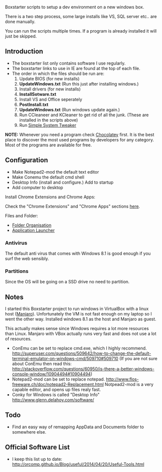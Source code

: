 Boxstarter scripts to setup a dev environment on a new windows box.

There is a two step process, some large installs like VS, SQL server etc.. are done manually.

You can run the scripts multiple times. If a program is already installed it will just be skipped.

## Introduction

- The boxstarter list only contains software I use regularly.
- The boxstarter links to use in IE are found at the top of each file.
- The order in which the files should be run are:
    1. Update BIOS (for new installs)
    1. **UpdateWindows.txt** (Run this just after installing windows.)
    1. Install drivers (for new installs)
    1. **InstallSotware.txt**
    1. Install VS and Office seperately
    1. **PostInstall.txt**
    1. **UpdateWindows.txt** (Run windows update again.)
    1. Run CCleaneer and KCleaner to get rid of all the junk. (These are installed in the scripts above)
    1. Run [Simple System Tweaker](http://www.tweaking.com/content/page/simple_system_tweaker.html)
    
**NOTE:** Whenever you need a program check [Chocolatey](http://chocolatey.org/) first. It is the best place to discover the most used programs by developers for any category.
Most of the programs are available for free.

## Configuration

- Make Notepad2-mod the default text editor
- Make Conemu the default cmd shell
- Desktop Info (install and configure.) Add to startup
- Add computer to desktop
 
Install Chrome Extensions and Chrome Apps:
 
Check the "Chrome Extensions"  and "Chrome Apps" sections [here](http://orcomp.github.io/Blog/useful/2014/04/20/Useful-Tools.html).
 
Files and Folder:
 
- [Folder Organisation](http://www.howtogeek.com/howto/15677/zen-and-the-art-of-file-and-folder-organization/)
- [Application Launcher](http://www.howtogeek.com/howto/11166/use-quick-launch-as-a-super-powered-application-launcher/)

### Antivirus

The default anti virus that comes with Windows 8.1 is good enough if you surf the web sensibly.

### Partitions

Since the OS will be going on a SSD drive no need to partition.

## Notes

I started this Boxstarter project to run windows in VirtualBox with a linux host ([Manjaro](http://manjaro.org/)).
Unfortunately the VM is not fast enough on my laptop so I went the other way. Installed windows 8.1 as the host and Manjaro as guest.

This actually makes sense since Windows requires a lot more resources than Linux. Manjaro with VBox actually runs very fast and does not use a lot of resources.

- ConEmu can be set to replace cmd.exe, which I highly recommend. http://superuser.com/questions/509642/how-to-change-the-default-terminal-emulator-on-windows-cmd/509710#509710
  (If you are not sure about ConEmu then read this: http://stackoverflow.com/questions/60950/is-there-a-better-windows-console-window/10904494#10904494)
- Notepad2-mod can be set to replace notepad. http://www.flos-freeware.ch/doc/notepad2-Replacement.html
  Notpead2-mod is a very capable editor, and opens up files realy fast.
- Conky for Windows is called "Desktop Info" http://www.glenn.delahoy.com/software/

## Todo

- Find an easy way of remapping AppData and Documents folder to somewhere else.

## Official Software List

- I keep this list up to date: http://orcomp.github.io/Blog/useful/2014/04/20/Useful-Tools.html
 
 
